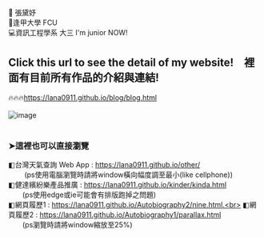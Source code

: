 👩 張黛妤</br>
🏫逢甲大學 FCU</br>
💻資訊工程學系 大三 I'm junior NOW!</br>
## Click this url to see the detail of my website!&emsp;裡面有目前所有作品的介紹與連結!
🔥🔥🔥https://lana0911.github.io/blog/blog.html<br><br>
![image](https://github.com/lana0911/lana0911/blob/main/ings/20210406_232417.gif)
<br><br>
### ➤這裡也可以直接瀏覽<br>
◧台灣天氣查詢 Web App : https://lana0911.github.io/other/<br>  &emsp;&emsp; (ps使用電腦瀏覽時請將window橫向幅度調至最小(like cellphone))<br> 
◧健達繽紛樂產品推廣 : https://lana0911.github.io/kinder/kinda.html<br>&emsp;&emsp;(ps使用edge或ie可能會有排版跑掉之問題)<br> 
◧網頁履歷1 : https://lana0911.github.io/Autobiography2/nine.html.<br>
◧網頁履歷2 : https://lana0911.github.io/Autobiography1/parallax.html<br>&emsp;&emsp;(ps瀏覽時請將window縮放至25%)



